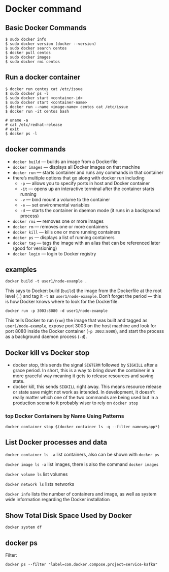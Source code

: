 # Docker command

## Basic Docker Commands

```
$ sudo docker info
$ sudo docker version (docker --version)
$ sudo docker search centos
$ docker pull centos
$ sudo docker images
$ sudo docker rmi centos
```

## Run a docker container

```
$ docker run centos cat /etc/issue
$ sudo docker ps -l
$ sudo docker start <container-id>
$ sudo docker start <container-name>
$ docker run --name <image-name> centos cat /etc/issue
$ docker run -it centos bash

# uname -a
# cat /etc/redhat-release
# exit
$ docker ps -l
```

## docker commands

- `docker build` — builds an image from a Dockerfile
- `docker images` — displays all Docker images on that machine
- `docker run` — starts container and runs any commands in that container
- there’s multiple options that go along with docker run including
  - `-p` — allows you to specify ports in host and Docker container
  - `-it` — opens up an interactive terminal after the container starts running
  - `-v` — bind mount a volume to the container
  - `-e` — set environmental variables
  - `-d` — starts the container in daemon mode (it runs in a background process)
- `docker rmi` — removes one or more images
- `docker rm` — removes one or more containers
- `docker kill` — kills one or more running containers
- `docker ps` — displays a list of running containers
- `docker tag` — tags the image with an alias that can be referenced later (good for versioning)
- `docker login` — login to Docker registry

## examples

```
docker build -t user1/node-example .
```

This says to Docker: build (`build`) the image from the Dockerfile at the root level (`.`) and tag it `-t` as `user1/node-example`. Don’t forget the period — this is how Docker knows where to look for the Dockerfile.

```
docker run -p 3003:8080 -d user1/node-example
```

This tells Docker to run (`run`) the image that was built and tagged as `user1/node-example`, expose port 3003 on the host machine and look for port 8080 inside the Docker container (`-p 3003:8080`), and start the process as a background daemon process (`-d`).

## Docker kill vs Docker stop

- docker stop, this sends the signal `SIGTERM` followed by `SIGKILL` after a grace period. In short, this is a way to bring down the container in a more graceful way meaning it gets to release resources and saving state.
- docker kill, this sends `SIGKILL` right away. This means resource release or state save might not work as intended. In development, it doesn’t really matter which one of the two commands are being used but in a production scenario it probably wiser to rely on `docker stop`

### top Docker Containers by Name Using Patterns

```
docker container stop $(docker container ls -q --filter name=myapp*)
```

## List Docker processes and data

`docker container ls -a` list containers, also can be shown with `docker ps`

`docker image ls -a` list images, there is also the command `docker images`

`docker volume ls` list volumes

`docker network ls` lists networks

`docker info` lists the number of containers and image, as well as system wide information regarding the Docker installation

## Show Total Disk Space Used by Docker

```
docker system df
```

## docker ps

Filter:

```
docker ps --filter "label=com.docker.compose.project=service-kafka"
```

